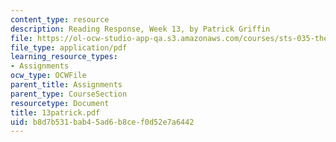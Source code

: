 ```yaml
---
content_type: resource
description: Reading Response, Week 13, by Patrick Griffin
file: https://ol-ocw-studio-app-qa.s3.amazonaws.com/courses/sts-035-the-history-of-computing-spring-2004/b8d7b531bab45ad6b8cef0d52e7a6442_13patrick.pdf
file_type: application/pdf
learning_resource_types:
- Assignments
ocw_type: OCWFile
parent_title: Assignments
parent_type: CourseSection
resourcetype: Document
title: 13patrick.pdf
uid: b8d7b531-bab4-5ad6-b8ce-f0d52e7a6442
---
```

